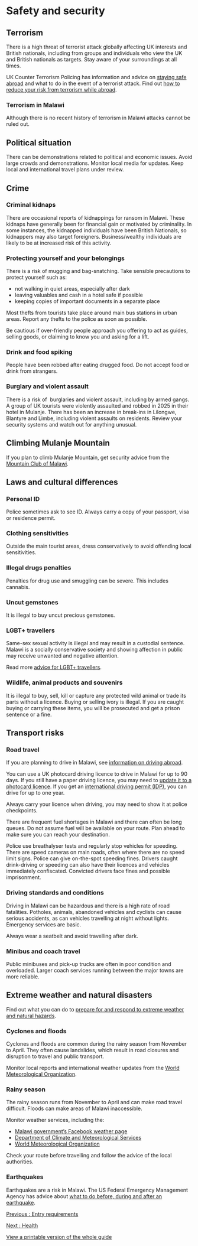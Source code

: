 # Safety and security

## Terrorism

There is a high threat of terrorist attack globally affecting UK interests and British nationals, including from groups and individuals who view the UK and British nationals as targets. Stay aware of your surroundings at all times.

UK Counter Terrorism Policing has information and advice on [staying safe abroad](https://www.counterterrorism.police.uk/safetyadvice/) and what to do in the event of a terrorist attack. Find out [how to reduce your risk from terrorism while abroad](https://www.gov.uk/guidance/reduce-your-risk-from-terrorism-while-abroad).

### Terrorism in Malawi

Although there is no recent history of terrorism in Malawi attacks cannot be ruled out.

## Political situation

There can be demonstrations related to political and economic issues. Avoid large crowds and demonstrations. Monitor local media for updates. Keep local and international travel plans under review.

## Crime

### Criminal kidnaps

There are occasional reports of kidnappings for ransom in Malawi. These kidnaps have generally been for financial gain or motivated by criminality. In some instances, the kidnapped individuals have been British Nationals, so kidnappers may also target foreigners. Business/wealthy individuals are likely to be at increased risk of this activity.

### Protecting yourself and your belongings

There is a risk of mugging and bag-snatching. Take sensible precautions to protect yourself such as:

* not walking in quiet areas, especially after dark
* leaving valuables and cash in a hotel safe if possible
* keeping copies of important documents in a separate place

Most thefts from tourists take place around main bus stations in urban areas. Report any thefts to the police as soon as possible.

Be cautious if over-friendly people approach you offering to act as guides, selling goods, or claiming to know you and asking for a lift.

### Drink and food spiking

People have been robbed after eating drugged food. Do not accept food or drink from strangers.

### Burglary and violent assault

There is a risk of  burglaries and violent assault, including by armed gangs. A group of UK tourists were violently assaulted and robbed in 2025 in their hotel in Mulanje. There has been an increase in break-ins in Lilongwe, Blantyre and Limbe, including violent assaults on residents. Review your security systems and watch out for anything unusual.

## Climbing Mulanje Mountain

If you plan to climb Mulanje Mountain, get security advice from the [Mountain Club of Malawi](https://mcm.org.mw/).

## Laws and cultural differences

### Personal ID

Police sometimes ask to see ID. Always carry a copy of your passport, visa or residence permit.

### Clothing sensitivities

Outside the main tourist areas, dress conservatively to avoid offending local sensitivities.

### Illegal drugs penalties

Penalties for drug use and smuggling can be severe. This includes cannabis.

### Uncut gemstones

It is illegal to buy uncut precious gemstones.

### LGBT+ travellers

Same-sex sexual activity is illegal and may result in a custodial sentence. Malawi is a socially conservative society and showing affection in public may receive unwanted and negative attention.

Read more [advice for LGBT+ travellers](https://www.gov.uk/lesbian-gay-bisexual-and-transgender-foreign-travel-advice).

### Wildlife, animal products and souvenirs

It is illegal to buy, sell, kill or capture any protected wild animal or trade its parts without a licence. Buying or selling ivory is illegal. If you are caught buying or carrying these items, you will be prosecuted and get a prison sentence or a fine.

## Transport risks

### Road travel

If you are planning to drive in Malawi, see [information on driving abroad](https://www.gov.uk/driving-abroad).

You can use a UK photocard driving licence to drive in Malawi for up to 90 days. If you still have a paper driving licence, you may need to [update it to a photocard licence](https://www.gov.uk/exchange-paper-driving-licence). If you get an [international driving permit (IDP)](https://www.gov.uk/driving-abroad/international-driving-permit), you can drive for up to one year.

Always carry your licence when driving, you may need to show it at police checkpoints.

There are frequent fuel shortages in Malawi and there can often be long queues. Do not assume fuel will be available on your route. Plan ahead to make sure you can reach your destination.

Police use breathalyser tests and regularly stop vehicles for speeding. There are speed cameras on main roads, often where there are no speed limit signs. Police can give on-the-spot speeding fines. Drivers caught drink-driving or speeding can also have their licences and vehicles immediately confiscated. Convicted drivers face fines and possible imprisonment.

### Driving standards and conditions

Driving in Malawi can be hazardous and there is a high rate of road fatalities. Potholes, animals, abandoned vehicles and cyclists can cause serious accidents, as can vehicles travelling at night without lights. Emergency services are basic.

Always wear a seatbelt and avoid travelling after dark.

### Minibus and coach travel

Public minibuses and pick-up trucks are often in poor condition and overloaded. Larger coach services running between the major towns are more reliable.

## Extreme weather and natural disasters

Find out what you can do to [prepare for and respond to extreme weather and natural hazards](https://www.gov.uk/guidance/tropical-cyclones).

### Cyclones and floods

Cyclones and floods are common during the rainy season from November to April. They often cause landslides, which result in road closures and disruption to travel and public transport.

Monitor local reports and international weather updates from the [World Meteorological Organization](https://severeweather.wmo.int/tc/swi/index.html).

### Rainy season

The rainy season runs from November to April and can make road travel difficult. Floods can make areas of Malawi inaccessible.

Monitor weather services, including the:

* [Malawi government’s Facebook weather page](https://www.facebook.com/DCCMSMalawi)
* [Department of Climate and Meteorological Services](http://www.metmalawi.gov.mw/)
* [World Meteorological Organization](https://severeweather.wmo.int/tc/swi/index.html)

Check your route before travelling and follow the advice of the local authorities.

### Earthquakes

Earthquakes are a risk in Malawi. The US Federal Emergency Management Agency has advice about [what to do before, during and after an earthquake](http://www.ready.gov/earthquakes).

[Previous
:
Entry requirements](/foreign-travel-advice/malawi/entry-requirements)

[Next
:
Health](/foreign-travel-advice/malawi/health)

[View a printable version of the whole guide](/foreign-travel-advice/malawi/print)